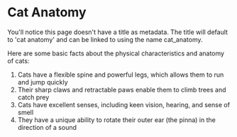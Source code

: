 # Cat Anatomy

You'll notice this page doesn't have a title as metadata. The title will default to 'cat anatomy' and can be linked to using the name cat_anatomy. 

Here are some basic facts about the physical characteristics and anatomy of cats:

1. Cats have a flexible spine and powerful legs, which allows them to run and jump quickly
1. Their sharp claws and retractable paws enable them to climb trees and catch prey
1. Cats have excellent senses, including keen vision, hearing, and sense of smell
1. They have a unique ability to rotate their outer ear (the pinna) in the direction of a sound
